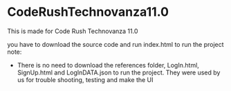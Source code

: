 # CodeRushTechnovanza11.0
This is made for Code Rush Technovanza 11.0

you have to download the source code and run index.html to run the project
note: 
  - There is no need to download the references folder, LogIn.html, SignUp.html and LogInDATA.json to run the project. They were used by us for trouble shooting, testing and make the UI
